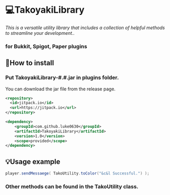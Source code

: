 #  	:computer:TakoyakiLibrary
*This is a versatile utility library that includes a collection of helpful methods to streamline your development..*
### for Bukkit, Spigot, Paper plugins

## 🍎How to install 
### Put TakoyakiLibrary-#.#.jar in plugins folder.
You can download the jar file from the release page.
```xml
<repository>
  <id>jitpack.io</id>
  <url>https://jitpack.io</url>
</repository>
```
```xml
<dependency>
    <groupId>com.github.luke0630</groupId>
    <artifactId>TakoyakiLibrary</artifactId>
    <version>1.0</version>
    <scope>provided</scope>
</dependency>
```

## :bulb:Usage example

```java
player.sendMessaege( TakoUtility.toColor("&c&l Successful.") );
```

### Other methods can be found in the TakoUtility class.
